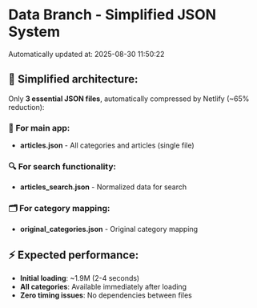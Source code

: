 # Data Branch - Simplified JSON System
Automatically updated at: 2025-08-30 11:50:22

## 🎯 Simplified architecture:
Only **3 essential JSON files**, automatically compressed by Netlify (~65% reduction):

### 📱 For main app:
- **articles.json** - All categories and articles (single file)

### 🔍 For search functionality:
- **articles_search.json** - Normalized data for search

### 🗂️ For category mapping:
- **original_categories.json** - Original category mapping

## ⚡ Expected performance:
- **Initial loading**: ~1.9M (2-4 seconds)
- **All categories**: Available immediately after loading
- **Zero timing issues**: No dependencies between files
